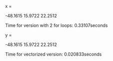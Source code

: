 x =

  -48.1615   15.9722   22.2512

Time for version with 2 for loops: 0.33107seconds

y =

  -48.1615
   15.9722
   22.2512

Time for vectorized version: 0.020833seconds

